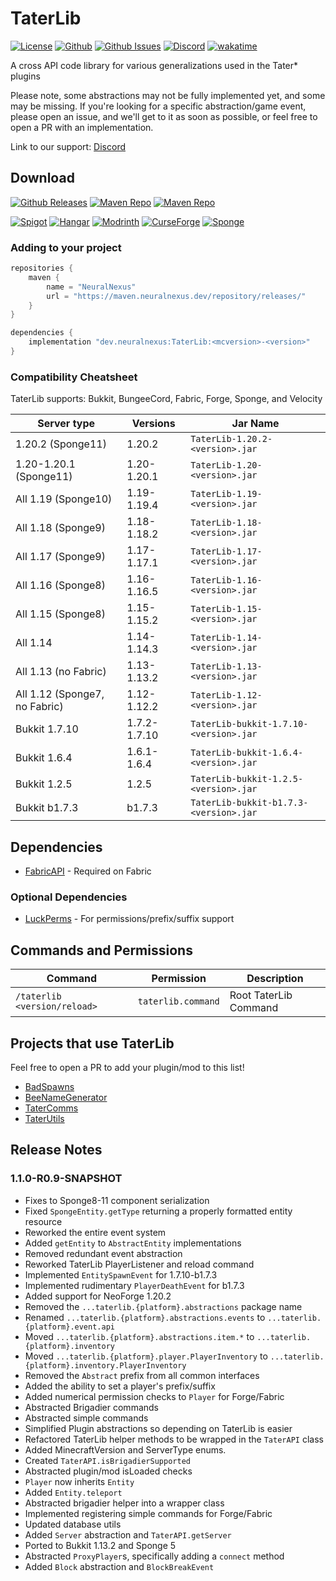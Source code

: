 # TaterLib

[![License](https://img.shields.io/github/license/p0t4t0sandwich/TaterLib?color=blue)](https://img.shields.io/github/downloads/p0t4t0sandwich/TaterLib/LICENSE)
[![Github](https://img.shields.io/github/stars/p0t4t0sandwich/TaterLib)](https://github.com/p0t4t0sandwich/TaterLib)
[![Github Issues](https://img.shields.io/github/issues/p0t4t0sandwich/TaterLib?label=Issues)](https://github.com/p0t4t0sandwich/TaterLib/issues)
[![Discord](https://img.shields.io/discord/1067482396246683708?color=7289da&logo=discord&logoColor=white)](https://discord.neuralnexus.dev)
[![wakatime](https://wakatime.com/badge/user/fc67ce74-ca69-40a4-912f-61b26dbe3068/project/ba087a5d-fd50-4b54-9723-3effbfda7567.svg)](https://wakatime.com/badge/user/fc67ce74-ca69-40a4-912f-61b26dbe3068/project/ba087a5d-fd50-4b54-9723-3effbfda7567)

A cross API code library for various generalizations used in the Tater* plugins

Please note, some abstractions may not be fully implemented yet, and some may be missing.
If you're looking for a specific abstraction/game event, please open an issue, and we'll get to it as soon as possible, or feel free to open a PR with an implementation.

Link to our support: [Discord](https://discord.neuralnexus.dev)

## Download

[![Github Releases](https://img.shields.io/github/downloads/p0t4t0sandwich/TaterLib/total?label=Github&logo=github&color=181717)](https://github.com/p0t4t0sandwich/TaterLib/releases)
[![Maven Repo](https://img.shields.io/maven-metadata/v?label=Release&metadataUrl=https%3A%2F%2Fmaven.neuralnexus.dev%2Freleases%2Fdev%2Fneuralnexus%2FTaterLib%2Fmaven-metadata.xml)](https://maven.neuralnexus.dev/#/releases/dev/neuralnexus/TaterLib)
[![Maven Repo](https://img.shields.io/maven-metadata/v?label=Snapshot&metadataUrl=https%3A%2F%2Fmaven.neuralnexus.dev%2Fsnapshots%2Fdev%2Fneuralnexus%2FTaterLib%2Fmaven-metadata.xml)](https://maven.neuralnexus.dev/#/snapshots/dev/neuralnexus/TaterLib)

[![Spigot](https://img.shields.io/spiget/downloads/111852?label=Spigot&logo=spigotmc&color=ED8106)](https://www.spigotmc.org/resources/taterlib.111852/)
[![Hangar](https://img.shields.io/badge/Hangar-download-blue)](https://hangar.papermc.io/p0t4t0sandwich/TaterLib)
[![Modrinth](https://img.shields.io/modrinth/dt/taterlib?label=Modrinth&logo=modrinth&color=00AF5C)](https://modrinth.com/mod/taterlib)
[![CurseForge](https://img.shields.io/curseforge/dt/900128?label=CurseForge&logo=curseforge&color=F16436)](https://www.curseforge.com/minecraft/mc-mods/taterlib)
[![Sponge](https://img.shields.io/ore/dt/taterlib?label=Sponge&logo=https%3A%2F%2Fspongepowered.org%2Ffavicon.ico&color=F7CF0D)](https://ore.spongepowered.org/p0t4t0sandwich/TaterLib)

### Adding to your project
```gradle
repositories {
    maven {
        name = "NeuralNexus"
        url = "https://maven.neuralnexus.dev/repository/releases/"
    }
}

dependencies {
    implementation "dev.neuralnexus:TaterLib:<mcversion>-<version>"
}
```

### Compatibility Cheatsheet

TaterLib supports: Bukkit, BungeeCord, Fabric, Forge, Sponge, and Velocity

| Server type                   | Versions     | Jar Name                               |
|-------------------------------|--------------|----------------------------------------|
| 1.20.2 (Sponge11)             | 1.20.2       | `TaterLib-1.20.2-<version>.jar`        |
| 1.20-1.20.1 (Sponge11)        | 1.20-1.20.1  | `TaterLib-1.20-<version>.jar`          |
| All 1.19 (Sponge10)           | 1.19-1.19.4  | `TaterLib-1.19-<version>.jar`          |
| All 1.18 (Sponge9)            | 1.18-1.18.2  | `TaterLib-1.18-<version>.jar`          |
| All 1.17 (Sponge9)            | 1.17-1.17.1  | `TaterLib-1.17-<version>.jar`          |
| All 1.16 (Sponge8)            | 1.16-1.16.5  | `TaterLib-1.16-<version>.jar`          |
| All 1.15 (Sponge8)            | 1.15-1.15.2  | `TaterLib-1.15-<version>.jar`          |
| All 1.14                      | 1.14-1.14.3  | `TaterLib-1.14-<version>.jar`          |
| All 1.13 (no Fabric)          | 1.13-1.13.2  | `TaterLib-1.13-<version>.jar`          |
| All 1.12 (Sponge7, no Fabric) | 1.12-1.12.2  | `TaterLib-1.12-<version>.jar`          |
| Bukkit 1.7.10                 | 1.7.2-1.7.10 | `TaterLib-bukkit-1.7.10-<version>.jar` |
| Bukkit 1.6.4                  | 1.6.1-1.6.4  | `TaterLib-bukkit-1.6.4-<version>.jar`  |
| Bukkit 1.2.5                  | 1.2.5        | `TaterLib-bukkit-1.2.5-<version>.jar`  |
| Bukkit b1.7.3                 | b1.7.3       | `TaterLib-bukkit-b1.7.3-<version>.jar` |

## Dependencies

- [FabricAPI](https://modrinth.com/mod/fabric-api) - Required on Fabric

### Optional Dependencies

- [LuckPerms](https://luckperms.net/) - For permissions/prefix/suffix support

## Commands and Permissions

| Command                      | Permission          | Description           |
|------------------------------|---------------------|-----------------------|
| `/taterlib <version/reload>` | `taterlib.command`  | Root TaterLib Command |

## Projects that use TaterLib

Feel free to open a PR to add your plugin/mod to this list!

- [BadSpawns](https://github.com/p0t4t0sandwich/BadSpawns)
- [BeeNameGenerator](https://github.com/p0t4t0sandwich/BeeNameGeneratorPlugin)
- [TaterComms](https://github.com/p0t4t0sandwich/TaterComms)
- [TaterUtils](https://github.com/p0t4t0sandwich/TaterUtils)

## Release Notes

### 1.1.0-R0.9-SNAPSHOT

- Fixes to Sponge8-11 component serialization
- Fixed `SpongeEntity.getType` returning a properly formatted entity resource
- Reworked the entire event system
- Added `getEntity` to `AbstractEntity` implementations
- Removed redundant event abstraction
- Reworked TaterLib PlayerListener and reload command
- Implemented `EntitySpawnEvent` for 1.7.10-b1.7.3
- Implemented rudimentary `PlayerDeathEvent` for b1.7.3
- Added support for NeoForge 1.20.2
- Removed the `...taterlib.{platform}.abstractions` package name
- Renamed `...taterlib.{platform}.abstractions.events` to `...taterlib.{platform}.event.api`
- Moved `...taterlib.{platform}.abstractions.item.*` to `...taterlib.{platform}.inventory`
- Moved `...taterlib.{platform}.player.PlayerInventory` to `...taterlib.{platform}.inventory.PlayerInventory`
- Removed the `Abstract` prefix from all common interfaces
- Added the ability to set a player's prefix/suffix
- Added numerical permission checks to `Player` for Forge/Fabric
- Abstracted Brigadier commands
- Abstracted simple commands
- Simplified Plugin abstractions so depending on TaterLib is easier
- Refactored TaterLib helper methods to be wrapped in the `TaterAPI` class
- Added MinecraftVersion and ServerType enums.
- Created `TaterAPI.isBrigadierSupported`
- Abstracted plugin/mod isLoaded checks
- `Player` now inherits `Entity`
- Added `Entity.teleport`
- Abstracted brigadier helper into a wrapper class
- Implemented registering simple commands for Forge/Fabric
- Updated database utils
- Added `Server` abstraction and `TaterAPI.getServer`
- Ported to Bukkit 1.13.2 and Sponge 5
- Abstracted `ProxyPlayer`s, specifically adding a `connect` method
- Added `Block` abstraction and `BlockBreakEvent`
